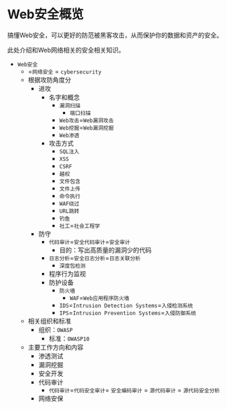 # Web安全概览

搞懂Web安全，可以更好的防范被黑客攻击，从而保护你的数据和资产的安全。

此处介绍和Web网络相关的安全相关知识。

* `Web安全`
  * =`网络安全` = `cybersecurity`
  * 根据攻防角度分
    * 进攻
      * 名字和概念
        * `漏洞扫描`
          * `端口扫描`
        * `Web攻击`=`Web漏洞攻击`
        * `Web挖掘`=`Web漏洞挖掘`
        * `Web渗透`
      * 攻击方式
        * `SQL注入`
        * `XSS`
        * `CSRF`
        * `越权`
        * `文件包含`
        * `文件上传`
        * `命令执行`
        * `WAF绕过`
        * `URL跳转`
        * `钓鱼`
        * `社工`=`社会工程学`
    * 防守
      * `代码审计`=`安全代码审计`=`安全审计`
        * 目的：写出高质量的漏洞少的代码
      * `日志分析`=`安全日志分析`=`日志关联分析`
        * `深度包检测`
      * 程序行为监视
      * 防护设备
        * `防火墙`
          * `WAF`=`Web应用程序防火墙`
        * `IDS`=`Intrusion Detection Systems`=`入侵检测系统`
        * `IPS`=`Intrusion Prevention Systems`=`入侵防御系统`
  * 相关组织和标准
    * 组织：`OWASP`
      * 标准：`OWASP10`
  * 主要工作方向和内容
    * 渗透测试
    * 漏洞挖掘
    * 安全开发
    * 代码审计
      * `代码审计`=`代码安全审计`= `安全编码审计` = `源代码审计` = `源代码安全分析`
    * 网络安保
